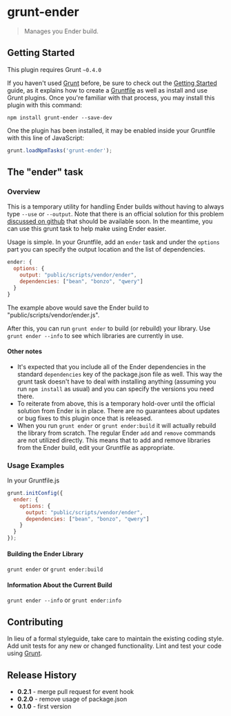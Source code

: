 # grunt-ender

> Manages you Ender build.

## Getting Started
This plugin requires Grunt `~0.4.0`

If you haven't used [Grunt](http://gruntjs.com/) before, be sure to check out the [Getting Started](http://gruntjs.com/getting-started) guide, as it explains how to create a [Gruntfile](http://gruntjs.com/sample-gruntfile) as well as install and use Grunt plugins. Once you're familiar with that process, you may install this plugin with this command:

```shell
npm install grunt-ender --save-dev
```

One the plugin has been installed, it may be enabled inside your Gruntfile with this line of JavaScript:

```js
grunt.loadNpmTasks('grunt-ender');
```

## The "ender" task

### Overview
This is a temporary utility for handling Ender builds without having to always type `--use` or `--output`. Note that there is an official solution for this problem [discussed on github](https://github.com/ender-js/Ender/issues/131) that should be available soon. In the meantime, you can use this grunt task to help make using Ender easier.

Usage is simple. In your Gruntfile, add an `ender` task and under the `options` part you can specify the output location and the list of dependencies.

```js
ender: {
  options: {
    output: "public/scripts/vendor/ender",
    dependencies: ["bean", "bonzo", "qwery"]
  }
}
```

The example above would save the Ender build to "public/scripts/vendor/ender.js".

After this, you can run `grunt ender` to build (or rebuild) your library. Use `grunt ender --info` to see which libraries are currently in use.

#### Other notes

- It's expected that you include all of the Ender dependencies in the standard `dependencies` key of the package.json file as well. This way the grunt task doesn't have to deal with installing anything (assuming you run `npm install` as usual) and you can specify the versions you need there.
- To reiterate from above, this is a temporary hold-over until the official solution from Ender is in place. There are no guarantees about updates or bug fixes to this plugin once that is released.
- When you run `grunt ender` or `grunt ender:build` it will actually rebuild the library from scratch. The regular Ender `add` and `remove` commands are not utilized directly. This means that to add and remove libraries from the Ender build, edit your Gruntfile as appropriate.

### Usage Examples

In your Gruntfile.js

```js
grunt.initConfig({
  ender: {
    options: {
      output: "public/scripts/vendor/ender",
      dependencies: ["bean", "bonzo", "qwery"]
    }
  }
});
```

#### Building the Ender Library

`grunt ender` or `grunt ender:build`

#### Information About the Current Build
`grunt ender --info` or `grunt ender:info`

## Contributing
In lieu of a formal styleguide, take care to maintain the existing coding style. Add unit tests for any new or changed functionality. Lint and test your code using [Grunt](http://gruntjs.com/).

## Release History

- **0.2.1** - merge pull request for event hook
- **0.2.0** - remove usage of package.json
- **0.1.0** - first version
